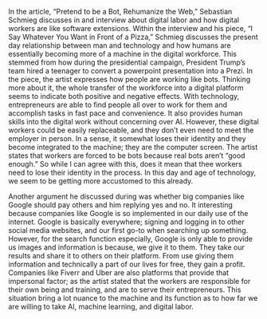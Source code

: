 In the article, “Pretend to be a Bot, Rehumanize the Web,” Sebastian Schmieg discusses in and interview about digital labor and how digital workers are like software extensions. Within the interview and his piece, “I Say Whatever You Want in Front of a Pizza,” Schmieg discusses the present day relationship between man and technology and how humans are essentially becoming more of a machine in the digital workforce. This stemmed from how during the presidential campaign, President Trump’s team hired a teenager to convert a powerpoint presentation into a Prezi. In the piece, the artist expresses how people are working like bots. Thinking more about it, the whole transfer of the workforce into a digital platform seems to indicate both positive and negative effects. With technology, entrepreneurs are able to find people all over to work for them and accomplish tasks in fast pace and convenience. It also provides human skills into the digital work without concerning over AI. However, these digital workers could be easily replaceable, and they don’t even need to meet the employer in person. In a sense, it somewhat loses their identity and they become integrated to the machine; they are the computer screen. The artist states that workers are forced to be bots because real bots aren’t “good enough.” So while I can agree with this, does it mean that thee workers need to lose their identity in the process. In this day and age of technology, we seem to be getting more accustomed to this already.

Another argument he discussed during was whether big companies like Google should pay others and him replying yes and no. It interesting because companies like Google is so implemented in our daily use of the internet. Google is basically everywhere; signing and logging in to other social media websites, and our first go-to when searching up something. However, for the search function especially, Google is only able to provide us images and information is because, we give it to them. They take our results and share it to others on their platform. From use giving them information and technically a part of our lives for free, they gain a profit. Companies like Fiverr and Uber are also platforms that provide that impersonal factor; as the artist stated that the workers are responsible for their own being and training, and are to serve their entrepreneurs. This situation bring a lot nuance to the machine and its function as to how far we are willing to take AI, machine learning, and digital labor.  
